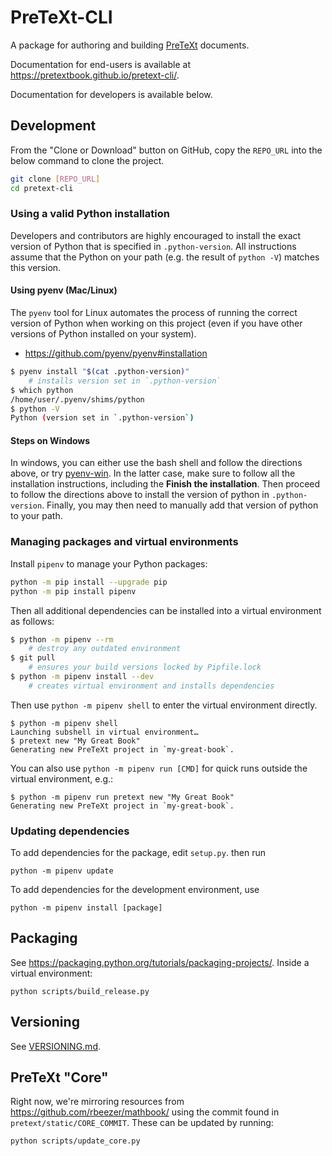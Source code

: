 # PreTeXt-CLI

A package for authoring and building [PreTeXt](https://pretextbook.org) documents.

Documentation for end-users is available at 
<https://pretextbook.github.io/pretext-cli/>.

Documentation for developers is available below.

## Development

From the "Clone or Download" button on GitHub, copy the `REPO_URL` into the below command to clone the project.

```bash
git clone [REPO_URL]
cd pretext-cli
```

### Using a valid Python installation

Developers and contributors are highly encouraged to install the exact
version of Python that is specified in `.python-version`. All instructions
assume that the Python on your path (e.g. the result of `python -V`)
matches this version.

#### Using pyenv (Mac/Linux)

The `pyenv` tool for Linux automates the process of running the correct
version of Python when working on this project (even if you have
other versions of Python installed on your system).

- https://github.com/pyenv/pyenv#installation

```bash
$ pyenv install "$(cat .python-version)"
    # installs version set in `.python-version`
$ which python
/home/user/.pyenv/shims/python
$ python -V
Python (version set in `.python-version`)
```

#### Steps on Windows

In windows, you can either use the bash shell and follow the directions above, or try [pyenv-win](https://github.com/pyenv-win/pyenv-win#installation).  In the latter case, make sure to follow all the installation instructions, including the **Finish the installation**.  Then proceed to follow the directions above to install the version of python in `.python-version`.  Finally, you may then need to manually add that version of python to your path.

### Managing packages and virtual environments

Install `pipenv` to manage your Python packages:

```bash
python -m pip install --upgrade pip
python -m pip install pipenv
```

Then all additional dependencies can be installed into
a virtual environment as follows:

```bash
$ python -m pipenv --rm
    # destroy any outdated environment
$ git pull
    # ensures your build versions locked by Pipfile.lock
$ python -m pipenv install --dev
    # creates virtual environment and installs dependencies
```

Then use `python -m pipenv shell` to enter the virtual environment directly.

```
$ python -m pipenv shell
Launching subshell in virtual environment…
$ pretext new "My Great Book"
Generating new PreTeXt project in `my-great-book`.
```

You can also use `python -m pipenv run [CMD]` for quick runs outside the virtual
environment, e.g.:

```
$ python -m pipenv run pretext new "My Great Book"
Generating new PreTeXt project in `my-great-book`.
```

### Updating dependencies

To add dependencies for the package, edit `setup.py`. then run

```
python -m pipenv update
```

To add dependencies for the development environment, use

```
python -m pipenv install [package]
```

## Packaging

See <https://packaging.python.org/tutorials/packaging-projects/>.
Inside a virtual environment:

```
python scripts/build_release.py
```

## Versioning

See [VERSIONING.md](VERSIONING.md).

## PreTeXt "Core"

Right now, we're mirroring resources from
<https://github.com/rbeezer/mathbook/> using the commit
found in `pretext/static/CORE_COMMIT`.
These can be updated by running:

```
python scripts/update_core.py
```
